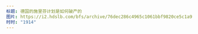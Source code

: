 ```yaml
---
标题: 德国的施里芬计划是如何破产的
图片: https://i2.hdslb.com/bfs/archive/76dec286c4965c1061bbf9820ce5c1a94b4a5b78.jpg@480w_300h_1c_!web-space-channel-video.webp
时时: "1914"
---
```

